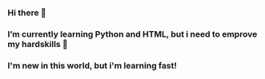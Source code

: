 ### Hi there 👋
### I’m currently learning Python and HTML, but i need to emprove my hardskills 🌱
### I'm new in this world, but i'm learning fast!

<!--
**joaogabriel1508/joaogabriel1508** is a ✨ _special_ ✨ repository because its `README.md` (this file) appears on your GitHub profile.

Here are some ideas to get you started:

- 🔭 I’m currently working on ...
- 🌱 I’m currently learning ...
- 👯 I’m looking to collaborate on ...
- 🤔 I’m looking for help with ...
- 💬 Ask me about ...
- 📫 How to reach me: ...
- 😄 Pronouns: ...
- ⚡ Fun fact: ...
-->
